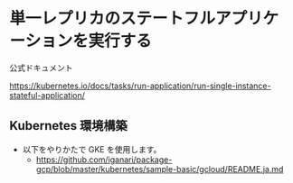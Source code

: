 # 単一レプリカのステートフルアプリケーションを実行する

公式ドキュメント

https://kubernetes.io/docs/tasks/run-application/run-single-instance-stateful-application/

## Kubernetes 環境構築

+ 以下をやりかたで GKE を使用します。
  + https://github.com/iganari/package-gcp/blob/master/kubernetes/sample-basic/gcloud/README.ja.md
